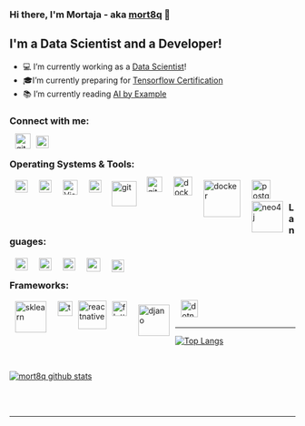 ### Hi there, I'm Mortaja - aka [mort8q][github] 👋

## I'm a Data Scientist and a Developer!
- 💻 I’m currently working as a [Data Scientist][linkedin]!
- 🎓I’m currently preparing for  [Tensorflow Certification][tensorflow]
- 📚 I’m currently reading [AI by Example][books]


### Connect with me:

[<img align="left" alt="github.com" width="27px" style="vertical-align:middle;margin:-4px 10px" src="https://upload.wikimedia.org/wikipedia/commons/thumb/9/95/Font_Awesome_5_brands_github.svg/1920px-Font_Awesome_5_brands_github.svg.png" />][github]

[<img align="left" alt="mortajaalqassab | LinkedIn" width="22px" src="https://cdn.jsdelivr.net/npm/simple-icons@v3/icons/linkedin.svg" />][linkedin]

<br />

### Operating Systems & Tools:

[<img align="left" alt="linux | LinkedIn" width="22px" style="vertical-align:middle;margin:2px 10px" src="https://upload.wikimedia.org/wikipedia/commons/thumb/3/35/Tux.svg/300px-Tux.svg.png" />][linux]

[<img align="left" alt="windows" width="22px" style="vertical-align:middle;margin:2px 10px" src="https://upload.wikimedia.org/wikipedia/commons/thumb/e/ee/Windows_logo_%E2%80%93_2012_%28dark_blue%29.svg/1024px-Windows_logo_%E2%80%93_2012_%28dark_blue%29.svg.png" />][windows]

[<img align="left" alt="Visual Studio Code" width="26px" style="vertical-align:middle;margin:2px 10px" src="https://upload.wikimedia.org/wikipedia/commons/thumb/9/9a/Visual_Studio_Code_1.35_icon.svg/1920px-Visual_Studio_Code_1.35_icon.svg.png" />][vscode]

[<img align="left" alt="octave" width="22px" style="vertical-align:middle;margin:2px 10px" src="https://upload.wikimedia.org/wikipedia/commons/thumb/6/6a/Gnu-octave-logo.svg/200px-Gnu-octave-logo.svg.png" />][octave]

[<img align="left" alt="git" width="44px" style="vertical-align:middle;margin:4px 8px" src="https://upload.wikimedia.org/wikipedia/commons/thumb/e/e0/Git-logo.svg/300px-Git-logo.svg.png" />][git]

[<img align="left" alt="github.com" width="27px" style="vertical-align:middle;margin:-4px 10px" src="https://upload.wikimedia.org/wikipedia/commons/thumb/9/95/Font_Awesome_5_brands_github.svg/1920px-Font_Awesome_5_brands_github.svg.png" />][github]



[<img align="left" alt="docker" width="33px" style="vertical-align:middle;margin:-4px 10px" src="https://cdn4.iconfinder.com/data/icons/logos-and-brands/512/97_Docker_logo_logos-512.png" />][docker]


[<img align="left" alt="docker" width="65px" style="vertical-align:middle;margin:2px 10px" src="https://upload.wikimedia.org/wikipedia/en/4/45/MongoDB-Logo.svg" />][mongodb]

[<img align="left" alt="postgres" width="33px" style="vertical-align:middle;margin:2px 10px" src="https://upload.wikimedia.org/wikipedia/commons/thumb/2/29/Postgresql_elephant.svg/1200px-Postgresql_elephant.svg.png" />][postgres]


[<img align="left" alt="neo4j" width="55px" style="vertical-align:middle;margin:2px 10px" src="https://dist.neo4j.com/wp-content/uploads/20140926224303/neo4j_logo-facebook.png" />][neo4j]


<br />


### Languages:


[<img align="left" alt="python" width="22px" style="vertical-align:middle;margin:2px 10px" src="https://upload.wikimedia.org/wikipedia/commons/thumb/c/c3/Python-logo-notext.svg/1920px-Python-logo-notext.svg.png" />][python]

[<img align="left" alt="javascript" width="22px" style="vertical-align:middle;margin:2px 10px" src="https://upload.wikimedia.org/wikipedia/commons/thumb/9/99/Unofficial_JavaScript_logo_2.svg/1920px-Unofficial_JavaScript_logo_2.svg.png" />][js]

[<img align="left" alt="dart" width="22px" style="vertical-align:middle;margin:2px 10px" src="https://avatars1.githubusercontent.com/u/1609975?s=200&v=4" />][dart]


[<img align="left" alt="csharp" width="24px" style="vertical-align:middle;margin:2px 10px" src="https://upload.wikimedia.org/wikipedia/commons/thumb/7/7a/C_Sharp_logo.svg/910px-C_Sharp_logo.svg.png" />][csharp]


[<img align="left" alt="cplusplus" width="22px" style="vertical-align:middle;margin:5px 10px" src="https://upload.wikimedia.org/wikipedia/commons/thumb/1/18/ISO_C%2B%2B_Logo.svg/300px-ISO_C%2B%2B_Logo.svg.png" />][cplusplus]



<br />


### Frameworks: 


[<img align="left" alt="sklearn" width="55px" style="vertical-align:middle;margin:2px 10px" src="https://upload.wikimedia.org/wikipedia/commons/thumb/0/05/Scikit_learn_logo_small.svg/1200px-Scikit_learn_logo_small.svg.png" />][sklearn]


[<img align="left" alt="tensorflow" width="26px" style="vertical-align:middle;margin:2px 10px" src="https://upload.wikimedia.org/wikipedia/commons/thumb/2/2d/Tensorflow_logo.svg/1200px-Tensorflow_logo.svg.png" />][tensorflow]

[<img align="left" alt="reactnative" width="50px" style="vertical-align:middle;margin:1px 0px" src="https://upload.wikimedia.org/wikipedia/commons/thumb/a/a7/React-icon.svg/440px-React-icon.svg.png" />][reactnative]


[<img align="left" alt="flutter" width="26px" style="vertical-align:middle;margin:2px 10px" src="https://res.cloudinary.com/startup-grind/image/upload/c_fill,dpr_2.0,f_auto,g_center,h_1080,q_100,w_1080/v1/gcs/platform-data-goog/events/flutter-logo-5086DD11C5-seeklogo.com_.png" />][flutter]

[<img align="left" alt="djano" width="55px" style="vertical-align:middle;margin:8px 10px" src="https://upload.wikimedia.org/wikipedia/commons/thumb/7/75/Django_logo.svg/370px-Django_logo.svg.png" />][django]

[<img align="left" alt="dotnet" width="30px" style="vertical-align:middle;margin:0px 10px" src="https://upload.wikimedia.org/wikipedia/commons/thumb/a/a3/.NET_Logo.svg/1920px-.NET_Logo.svg.png" />][dotnet]


<br />
<br />

--- 


[![Top Langs](https://github-readme-stats.vercel.app/api/top-langs/?username=mort8q&hide=ruby&layout=compa)](https://github.com/mort8q/github-readme-stats)



<br />


[![mort8q github stats](https://github-readme-stats.vercel.app/api?username=mort8q)](https://github.com/mort8q/github-readme-stats)


<br />
<br />

---

[github]: https://github.com/mort8Q
[linkedin]: https://linkedin.com/in/mortajaalqassab
[tensorflow]: https://www.tensorflow.org/certificate
[books]: https://www.amazon.com/Artificial-Intelligence-Example-advanced-learning/dp/1839211539
[vscode]: https://code.visualstudio.com/
[linux]: https://ubuntubudgie.org/
[windows]: https://www.microsoft.com/en-us/windows
[git]: https://git-scm.com/
[octave]: https://www.gnu.org/software/octave/download.html
[docker]: https://www.docker.com/
[js]: https://developer.mozilla.org/en-US/docs/Web/JavaScript
[python]: https://www.python.org/
[cplusplus]: http://www.cplusplus.com/
[csharp]: https://docs.microsoft.com/en-us/dotnet/csharp/
[django]: https://www.djangoproject.com/ 
[dotnet]: https://dotnet.microsoft.com/
[sklearn]: https://scikit-learn.org/
[reactnative]: https://reactnative.dev/
[dart]: https://dart.dev/
[flutter]: https://flutter.dev/
[postgres]: https://www.postgresql.org/
[mongodb]: https://www.mongodb.com/
[neo4j]: https://neo4j.com/